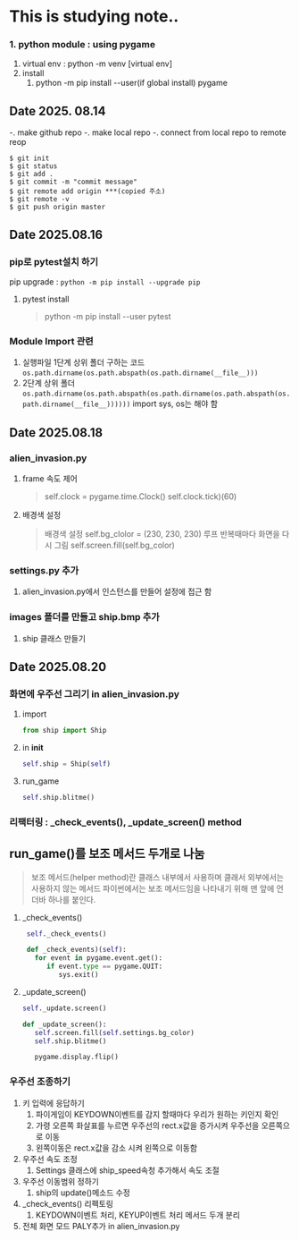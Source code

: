 # This is studying note.. 
### 1. python module : using pygame
1. virtual env : python -m venv [virtual env]
2. install 
   1. python -m pip install --user(if global install) pygame


## Date 2025. 08.14
-. make github repo
-. make local repo
-. connect from local repo to remote reop

```
$ git init
$ git status
$ git add . 
$ git commit -m "commit message"
$ git remote add origin ***(copied 주소)
$ git remote -v
$ git push origin master
```

## Date 2025.08.16

### pip로 pytest설치 하기

pip upgrade : ``` python -m pip install --upgrade pip ```

1. pytest install
   > python -m pip install --user pytest


### Module Import 관련 
1. 실행파일 1단계 상위 폴더 구하는 코드
``` os.path.dirname(os.path.abspath(os.path.dirname(__file__))) ```
2. 2단계 상위 폴더
``` os.path.dirname(os.path.abspath(os.path.dirname(os.path.abspath(os.path.dirname(__file__)))))) ```
import sys, os는 해야 함


## Date 2025.08.18
### alien_invasion.py
1. frame 속도 제어
   > self.clock = pygame.time.Clock()
   > self.clock.tick)(60)
2. 배경색 설정
   > 배경색 설정
   > self.bg_clolor = (230, 230, 230)
   > 루프 반복때마다 화면을 다시 그림
   > self.screen.fill(self.bg_color)

### settings.py 추가
1. alien_invasion.py에서 인스턴스를 만들어 설정에 접근 함

### images 폴더를 만들고 ship.bmp 추가
1. ship 클래스 만들기


## Date 2025.08.20
### 화면에 우주선 그리기 in alien_invasion.py
1. import
   ```python
   from ship import Ship
   ```
2. in __init__
   ```python
   self.ship = Ship(self)
   ```
3. run_game
   ```python
   self.ship.blitme()
   ```

### 리팩터링 : _check_events(), _update_screen() method
## run_game()를 보조 메서드 두개로  나눔
> 보조 메서드(helper method)란 클래스 내부에서 사용하며 클래서 외부에서는사용하지 않는 메서드
> 파이썬에서는 보조 메서드임을 나타내기 위해 맨 앞에 언더바 하나를 붙인다.

1. _check_events()
   ```python
    self._check_events()

    def _check_events)(self):
      for event in pygame.event.get():
         if event.type == pygame.QUIT:
            sys.exit()
    ```
2. _update_screen()
   ```python
   self._update.screen()

   def _update_screen():
      self.screen.fill(self.settings.bg_color)
      self.ship.blitme()

      pygame.display.flip()
   ```
### 우주선 조종하기
1. 키 입력에 응답하기
   1. 파이게임이 KEYDOWN이벤트를 감지 할때마다 우리가 원하는 키인지 확인
   2. 가령 오른쪽 화살표를 누르면 우주선의 rect.x값을 증가시켜 우주선을 오른쪽으로 이동
   3. 왼쪽이동은 rect.x값을 감소 시켜 왼쪽으로 이동함
2. 우주선 속도 조정
   1. Settings 클래스에 ship_speed속청 추가해서 속도 조절
3. 우주선 이동범위 정하기
   1. ship의 update()메소드 수정
4. _check_events() 리펙토링
   1. KEYDOWN이벤트 처리, KEYUP이벤트 처리 메서드 두개 분리
5. 전체 화면 모드 PALY추가 in alien_invasion.py